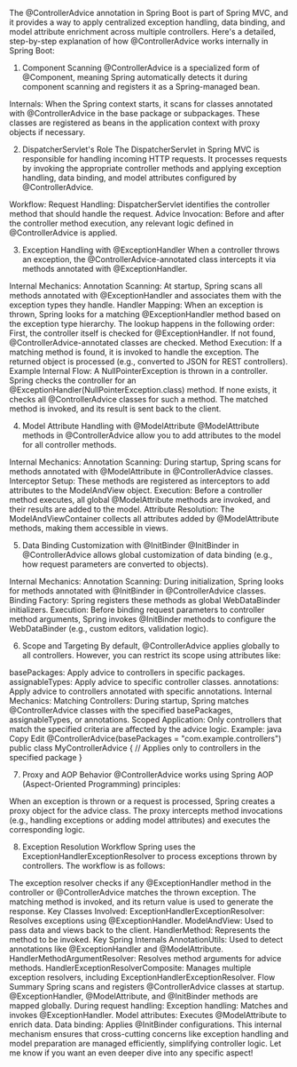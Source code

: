 The @ControllerAdvice annotation in Spring Boot is part of Spring MVC, and it provides a way to apply centralized
exception handling, data binding, and model attribute enrichment across multiple controllers. Here's a detailed,
step-by-step explanation of how @ControllerAdvice works internally in Spring Boot:

1. Component Scanning
   @ControllerAdvice is a specialized form of @Component, meaning Spring automatically detects it during component
   scanning and registers it as a Spring-managed bean.

Internals:
When the Spring context starts, it scans for classes annotated with @ControllerAdvice in the base package or
subpackages.
These classes are registered as beans in the application context with proxy objects if necessary.

2. DispatcherServlet's Role
   The DispatcherServlet in Spring MVC is responsible for handling incoming HTTP requests. It processes requests by
   invoking the appropriate controller methods and applying exception handling, data binding, and model attributes
   configured by @ControllerAdvice.

Workflow:
Request Handling: DispatcherServlet identifies the controller method that should handle the request.
Advice Invocation: Before and after the controller method execution, any relevant logic defined in @ControllerAdvice is
applied.

3. Exception Handling with @ExceptionHandler
   When a controller throws an exception, the @ControllerAdvice-annotated class intercepts it via methods annotated with
   @ExceptionHandler.

Internal Mechanics:
Annotation Scanning:
At startup, Spring scans all methods annotated with @ExceptionHandler and associates them with the exception types they
handle.
Handler Mapping:
When an exception is thrown, Spring looks for a matching @ExceptionHandler method based on the exception type hierarchy.
The lookup happens in the following order:
First, the controller itself is checked for @ExceptionHandler.
If not found, @ControllerAdvice-annotated classes are checked.
Method Execution:
If a matching method is found, it is invoked to handle the exception.
The returned object is processed (e.g., converted to JSON for REST controllers).
Example Internal Flow:
A NullPointerException is thrown in a controller.
Spring checks the controller for an @ExceptionHandler(NullPointerException.class) method.
If none exists, it checks all @ControllerAdvice classes for such a method.
The matched method is invoked, and its result is sent back to the client.

4. Model Attribute Handling with @ModelAttribute
   @ModelAttribute methods in @ControllerAdvice allow you to add attributes to the model for all controller methods.

Internal Mechanics:
Annotation Scanning:
During startup, Spring scans for methods annotated with @ModelAttribute in @ControllerAdvice classes.
Interceptor Setup:
These methods are registered as interceptors to add attributes to the ModelAndView object.
Execution:
Before a controller method executes, all global @ModelAttribute methods are invoked, and their results are added to the
model.
Attribute Resolution:
The ModelAndViewContainer collects all attributes added by @ModelAttribute methods, making them accessible in views.

5. Data Binding Customization with @InitBinder
   @InitBinder in @ControllerAdvice allows global customization of data binding (e.g., how request parameters are
   converted to objects).

Internal Mechanics:
Annotation Scanning:
During initialization, Spring looks for methods annotated with @InitBinder in @ControllerAdvice classes.
Binding Factory:
Spring registers these methods as global WebDataBinder initializers.
Execution:
Before binding request parameters to controller method arguments, Spring invokes @InitBinder methods to configure the
WebDataBinder (e.g., custom editors, validation logic).

6. Scope and Targeting
   By default, @ControllerAdvice applies globally to all controllers. However, you can restrict its scope using
   attributes like:

basePackages: Apply advice to controllers in specific packages.
assignableTypes: Apply advice to specific controller classes.
annotations: Apply advice to controllers annotated with specific annotations.
Internal Mechanics:
Matching Controllers:
During startup, Spring matches @ControllerAdvice classes with the specified basePackages, assignableTypes, or
annotations.
Scoped Application:
Only controllers that match the specified criteria are affected by the advice logic.
Example:
java
Copy
Edit
@ControllerAdvice(basePackages = "com.example.controllers")
public class MyControllerAdvice {
// Applies only to controllers in the specified package
}

7. Proxy and AOP Behavior
   @ControllerAdvice works using Spring AOP (Aspect-Oriented Programming) principles:

When an exception is thrown or a request is processed, Spring creates a proxy object for the advice class.
The proxy intercepts method invocations (e.g., handling exceptions or adding model attributes) and executes the
corresponding logic.

8. Exception Resolution Workflow
   Spring uses the ExceptionHandlerExceptionResolver to process exceptions thrown by controllers. The workflow is as
   follows:

The exception resolver checks if any @ExceptionHandler method in the controller or @ControllerAdvice matches the thrown
exception.
The matching method is invoked, and its return value is used to generate the response.
Key Classes Involved:
ExceptionHandlerExceptionResolver: Resolves exceptions using @ExceptionHandler.
ModelAndView: Used to pass data and views back to the client.
HandlerMethod: Represents the method to be invoked.
Key Spring Internals
AnnotationUtils: Used to detect annotations like @ExceptionHandler and @ModelAttribute.
HandlerMethodArgumentResolver: Resolves method arguments for advice methods.
HandlerExceptionResolverComposite: Manages multiple exception resolvers, including ExceptionHandlerExceptionResolver.
Flow Summary
Spring scans and registers @ControllerAdvice classes at startup.
@ExceptionHandler, @ModelAttribute, and @InitBinder methods are mapped globally.
During request handling:
Exception handling: Matches and invokes @ExceptionHandler.
Model attributes: Executes @ModelAttribute to enrich data.
Data binding: Applies @InitBinder configurations.
This internal mechanism ensures that cross-cutting concerns like exception handling and model preparation are managed
efficiently, simplifying controller logic. Let me know if you want an even deeper dive into any specific aspect!